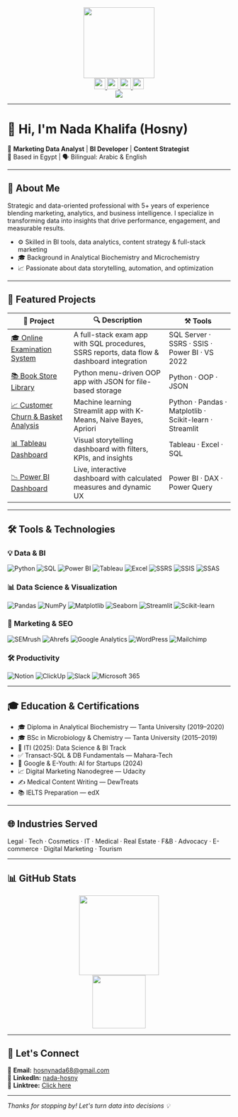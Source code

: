 <div align="center">
  <img src="https://media.giphy.com/media/xT9IgG50Fb7Mi0prBC/giphy.gif" height="160" />
</div>

<div align="center">
  <a href="https://www.linkedin.com/in/nada-hosny" target="_blank">
    <img src="https://img.shields.io/badge/LinkedIn-0077B5?style=for-the-badge&logo=linkedin&logoColor=white" height="25" />
  </a>
  <a href="mailto:hosnynada68@gmail.com" target="_blank">
    <img src="https://img.shields.io/badge/Gmail-EA4335?style=for-the-badge&logo=gmail&logoColor=white" height="25" />
  </a>
  <a href="https://linktr.ee/nadahosny96" target="_blank">
    <img src="https://img.shields.io/badge/Linktree-181717?style=for-the-badge&logo=Linktree&logoColor=White" height="25" />
  </a>
  <a href="https://www.canva.com/design/DAGUZ6wz9DU/IUU-hhAcY2JXlKPLpVhmog/view?utm_content=DAGUZ6wz9DU&utm_campaign=designshare&utm_medium=link2&utm_source=uniquelinks" target="_blank">
    <img src="https://img.shields.io/badge/Portfolio-000000?style=for-the-badge&logo=notion&logoColor=white" height="25" />
  </a>
</div>

<div align="center">
  <img src="https://visitor-badge.laobi.icu/badge?page_id=Nadahosny68" />
</div>

---

# 👋 Hi, I'm Nada Khalifa (Hosny)

🎯 **Marketing Data Analyst** | **BI Developer** | **Content Strategist**  
📍 Based in Egypt | 🗣 Bilingual: Arabic & English

---

## 🧠 About Me

Strategic and data-oriented professional with 5+ years of experience blending marketing, analytics, and business intelligence. I specialize in transforming data into insights that drive performance, engagement, and measurable results.

- ⚙️ Skilled in BI tools, data analytics, content strategy & full-stack marketing
- 🎓 Background in Analytical Biochemistry and Microchemistry
- 📈 Passionate about data storytelling, automation, and optimization

---

## 🚀 Featured Projects

| 📌 Project | 🔍 Description | ⚒️ Tools |
|-----------|----------------|----------|
| [🎓 Online Examination System](https://github.com/Nadahosny68/ITI-Graduation-Project) | A full-stack exam app with SQL procedures, SSRS reports, data flow & dashboard integration | SQL Server · SSRS · SSIS · Power BI · VS 2022 |
| [📚 Book Store Library](https://github.com/Nadahosny68/OnlineBookStore) | Python menu-driven OOP app with JSON for file-based storage | Python · OOP · JSON |
| [📈 Customer Churn & Basket Analysis](https://github.com/Nadahosny68/newchurn) | Machine learning Streamlit app with K-Means, Naive Bayes, Apriori | Python · Pandas · Matplotlib · Scikit-learn · Streamlit |
| [📊 Tableau Dashboard](https://public.tableau.com/app/profile/nada.hosny/viz/FinalProject_17464014827450/overview) | Visual storytelling dashboard with filters, KPIs, and insights | Tableau · Excel · SQL |
| [📉 Power BI Dashboard](https://drive.google.com/file/d/1FZOorhfcp5MJ5qYCBlqHSny7NFpa4R8P/view) | Live, interactive dashboard with calculated measures and dynamic UX | Power BI · DAX · Power Query |

---

## 🛠 Tools & Technologies

### 💡 Data & BI
![Python](https://img.shields.io/badge/Python-3776AB?style=flat&logo=python&logoColor=white)
![SQL](https://img.shields.io/badge/SQL-003B57?style=flat&logo=postgresql&logoColor=white)
![Power BI](https://img.shields.io/badge/PowerBI-F2C811?style=flat&logo=powerbi&logoColor=black)
![Tableau](https://img.shields.io/badge/Tableau-E97627?style=flat&logo=tableau&logoColor=white)
![Excel](https://img.shields.io/badge/Excel-217346?style=flat&logo=microsoft-excel&logoColor=white)
![SSRS](https://img.shields.io/badge/SSRS-0078D4?style=flat&logo=microsoft&logoColor=white)
![SSIS](https://img.shields.io/badge/SSIS-0089D6?style=flat&logo=visualstudio&logoColor=white)
![SSAS](https://img.shields.io/badge/SSAS-0089D6?style=flat&logo=visualstudio&logoColor=white)

### 📊 Data Science & Visualization
![Pandas](https://img.shields.io/badge/Pandas-150458?style=flat&logo=pandas&logoColor=white)
![NumPy](https://img.shields.io/badge/NumPy-013243?style=flat&logo=numpy&logoColor=white)
![Matplotlib](https://img.shields.io/badge/Matplotlib-3776AB?style=flat&logo=python&logoColor=white)
![Seaborn](https://img.shields.io/badge/Seaborn-6E7783?style=flat)
![Streamlit](https://img.shields.io/badge/Streamlit-FF4B4B?style=flat&logo=streamlit&logoColor=white)
![Scikit-learn](https://img.shields.io/badge/Scikit--learn-F7931E?style=flat&logo=scikit-learn&logoColor=white)

### 🧠 Marketing & SEO
![SEMrush](https://img.shields.io/badge/SEMrush-FF6F61?style=flat&logo=semrush&logoColor=white)
![Ahrefs](https://img.shields.io/badge/Ahrefs-0054FF?style=flat)
![Google Analytics](https://img.shields.io/badge/Google%20Analytics-E37400?style=flat&logo=googleanalytics&logoColor=white)
![WordPress](https://img.shields.io/badge/WordPress-21759B?style=flat&logo=wordpress&logoColor=white)
![Mailchimp](https://img.shields.io/badge/Mailchimp-FFE01B?style=flat&logo=mailchimp&logoColor=black)

### 🛠 Productivity
![Notion](https://img.shields.io/badge/Notion-000000?style=flat&logo=notion&logoColor=white)
![ClickUp](https://img.shields.io/badge/ClickUp-7B68EE?style=flat&logo=clickup&logoColor=white)
![Slack](https://img.shields.io/badge/Slack-4A154B?style=flat&logo=slack&logoColor=white)
![Microsoft 365](https://img.shields.io/badge/Microsoft365-D83B01?style=flat&logo=microsoft&logoColor=white)

---

## 🎓 Education & Certifications

- 🎓 Diploma in Analytical Biochemistry — Tanta University (2019–2020)  
- 🎓 BSc in Microbiology & Chemistry — Tanta University (2015–2019)  
- 🏅 ITI (2025): Data Science & BI Track  
- ✅ Transact-SQL & DB Fundamentals — Mahara-Tech  
- 🧠 Google & E-Youth: AI for Startups (2024)  
- 📈 Digital Marketing Nanodegree — Udacity  
- ✍️ Medical Content Writing — DewTreats  
- 📚 IELTS Preparation — edX

---

## 🌐 Industries Served

Legal · Tech · Cosmetics · IT · Medical · Real Estate · F&B · Advocacy · E-commerce · Digital Marketing · Tourism

---

## 📊 GitHub Stats

<div align="center">
  <img src="https://github-readme-streak-stats.herokuapp.com/?user=Nadahosny68&theme=dark&hide_border=false" height="180" />
  <br/>
  <img src="https://github-readme-stats.vercel.app/api/top-langs/?username=Nadahosny68&layout=compact&theme=dark&hide_border=true" height="120" />
</div>

---

## 💬 Let's Connect

📧 **Email:** hosnynada68@gmail.com  
🔗 **LinkedIn:** [nada-hosny](https://linkedin.com/in/nada-hosny)  
🧾 **Linktree:** [Click here](https://linktr.ee/nadahosny96)

---

_Thanks for stopping by! Let's turn data into decisions 💡_
